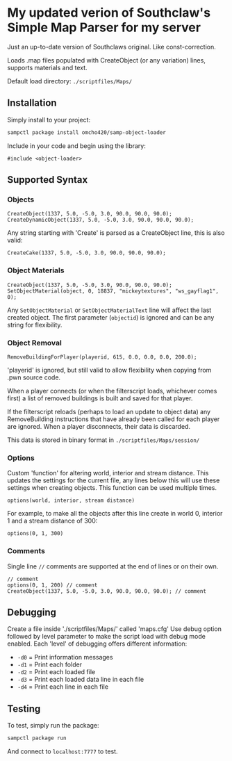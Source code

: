 # My updated verion of Southclaw's Simple Map Parser for my server

Just an up-to-date version of Southclaws original. Like const-correction.

Loads .map files populated with CreateObject (or any variation) lines, supports materials and text.

Default load directory: `./scriptfiles/Maps/`

## Installation

Simply install to your project:

```bash
sampctl package install omcho420/samp-object-loader
```

Include in your code and begin using the library:

```pawn
#include <object-loader>
```

## Supported Syntax

### Objects

```pawn
CreateObject(1337, 5.0, -5.0, 3.0, 90.0, 90.0, 90.0);
CreateDynamicObject(1337, 5.0, -5.0, 3.0, 90.0, 90.0, 90.0);
```

Any string starting with 'Create' is parsed as a CreateObject line, this is also valid:

```pawn
CreateCake(1337, 5.0, -5.0, 3.0, 90.0, 90.0, 90.0);
```

### Object Materials

```pawn
CreateObject(1337, 5.0, -5.0, 3.0, 90.0, 90.0, 90.0);
SetObjectMaterial(object, 0, 18837, "mickeytextures", "ws_gayflag1", 0);
```

Any `SetObjectMaterial` or `SetObjectMaterialText` line will affect the last created object. The first parameter (`objectid`) is ignored and can be any string for flexibility.

### Object Removal

```pawn
RemoveBuildingForPlayer(playerid, 615, 0.0, 0.0, 0.0, 200.0);
```

'playerid' is ignored, but still valid to allow flexibility when copying from .pwn source code.

When a player connects (or when the filterscript loads, whichever comes first) a list of removed buildings is built and saved for that player.

If the filterscript reloads (perhaps to load an update to object data) any RemoveBuilding instructions that have already been called for each player are ignored. When a player disconnects, their data is discarded.

This data is stored in binary format in `./scriptfiles/Maps/session/`

### Options

Custom 'function' for altering world, interior and stream distance. This updates the settings for the current file, any lines below this will use these settings when creating objects. This function can be used multiple times.

```pawn
options(world, interior, stream distance)
```

For example, to make all the objects after this line create in world 0, interior 1 and a stream distance of 300:

```pawn
options(0, 1, 300)
```

### Comments

Single line `//` comments are supported at the end of lines or on their own.

```pawn
// comment
options(0, 1, 200) // comment
CreateObject(1337, 5.0, -5.0, 3.0, 90.0, 90.0, 90.0); // comment
```

## Debugging

Create a file inside './scriptfiles/Maps/' called 'maps.cfg'
Use debug option followed by level parameter to make the script load with debug
mode enabled. Each 'level' of debugging offers different information:

* `-d0` = Print information messages
* `-d1` = Print each folder
* `-d2` = Print each loaded file
* `-d3` = Print each loaded data line in each file
* `-d4` = Print each line in each file

## Testing

To test, simply run the package:

```bash
sampctl package run
```

And connect to `localhost:7777` to test.
